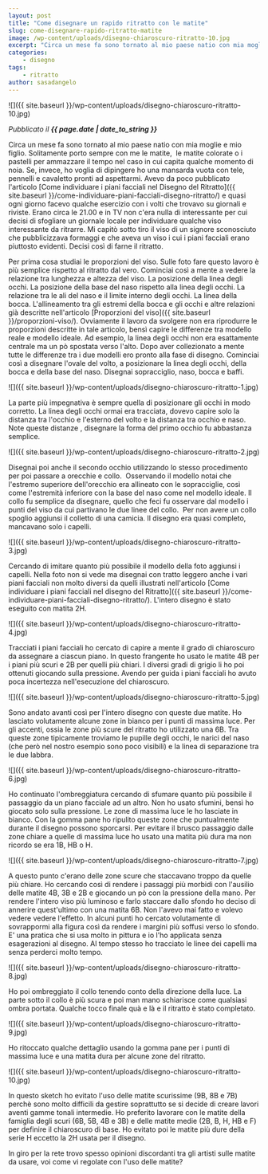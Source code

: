 ```yaml
---
layout: post
title: "Come disegnare un rapido ritratto con le matite"
slug: come-disegnare-rapido-ritratto-matite
image: /wp-content/uploads/disegno-chiaroscuro-ritratto-10.jpg
excerpt: "Circa un mese fa sono tornato al mio paese natio con mia moglie e mio figlio. Solitamente porto sempre con me le matite,  le matite colorate o i pastelli"
categories:
    - disegno
tags:
    - ritratto
author: sasadangelo
---
```


![]({{ site.baseurl }}/wp-content/uploads/disegno-chiaroscuro-ritratto-10.jpg)

_Pubblicato il **{{ page.date | date_to_string }}**_

Circa un mese fa sono tornato al mio paese natio con mia moglie e mio figlio. Solitamente porto sempre con me le matite,  le matite colorate o i pastelli per ammazzare il tempo nel caso in cui capita qualche momento di noia. Se, invece, ho voglia di dipingere ho una mansarda vuota con tele, pennelli e cavaletto pronti ad aspettarmi. Avevo da poco pubblicato l'articolo [Come individuare i piani facciali nel Disegno del Ritratto]({{ site.baseurl }}/come-individuare-piani-facciali-disegno-ritratto/) e quasi ogni giorno facevo qualche esercizio con i volti che trovavo su giornali e riviste. Erano circa le 21.00 e in TV non c'era nulla di interessante per cui decisi di sfogliare un giornale locale per individuare qualche viso interessante da ritrarre. Mi capitò sotto tiro il viso di un signore sconosciuto che pubblicizzava formaggi e che aveva un viso i cui i piani facciali erano piuttosto evidenti. Decisi così di farne il ritratto.

Per prima cosa studiai le proporzioni del viso. Sulle foto fare questo lavoro è più semplice rispetto al ritratto dal vero. Cominciai così a mente a vedere la relazione tra lunghezza e altezza del viso. La posizione della linea degli occhi. La posizione della base del naso rispetto alla linea degli occhi. La relazione tra le ali del naso e il limite interno degli occhi. La linea della bocca. L'allineamento tra gli estremi della bocca e gli occhi e altre relazioni già descritte nell'articolo [Proporzioni del viso]({{ site.baseurl }}/proporzioni-viso/). Ovviamente il lavoro da svolgere non era riprodurre le proporzioni descritte in tale articolo, bensì capire le differenze tra modello reale e modello ideale. Ad esempio, la linea degli occhi non era esattamente centrale ma un pò spostata verso l'alto. Dopo aver collezionato a mente tutte le differenze tra i due modelli ero pronto alla fase di disegno. Cominciai così a disegnare l'ovale del volto, a posizionare la linea degli occhi, della bocca e della base del naso. Disegnai sopracciglio, naso, bocca e baffi.

![]({{ site.baseurl }}/wp-content/uploads/disegno-chiaroscuro-ritratto-1.jpg)

La parte più impegnativa è sempre quella di posizionare gli occhi in modo corretto. La linea degli occhi ormai era tracciata, dovevo capire solo la distanza tra l'occhio e l'esterno del volto e la distanza tra occhio e naso. Note queste distanze , disegnare la forma del primo occhio fu abbastanza semplice.

![]({{ site.baseurl }}/wp-content/uploads/disegno-chiaroscuro-ritratto-2.jpg)

Disegnai poi anche il secondo occhio utilizzando lo stesso procedimento per poi passare a orecchie e collo.  Osservando il modello notai che l'estremo superiore dell'orecchio era allineato con le sopracciglie, così come l'estremità inferiore con la base del naso come nel modello ideale. Il collo fu semplice da disegnare, quello che feci fu osservare dal modello i punti del viso da cui partivano le due linee del collo.  Per non avere un collo spoglio aggiunsi il colletto di una camicia. Il disegno era quasi completo, mancavano solo i capelli.

![]({{ site.baseurl }}/wp-content/uploads/disegno-chiaroscuro-ritratto-3.jpg)

Cercando di imitare quanto più possibile il modello della foto aggiunsi i capelli. Nella foto non si vede ma disegnai con tratto leggero anche i vari piani facciali non molto diversi da quelli illustrati nell'articolo [Come individuare i piani facciali nel disegno del Ritratto]({{ site.baseurl }}/come-individuare-piani-facciali-disegno-ritratto/). L'intero disegno è stato eseguito con matita 2H.

![]({{ site.baseurl }}/wp-content/uploads/disegno-chiaroscuro-ritratto-4.jpg)

Tracciati i piani facciali ho cercato di capire a mente il grado di chiaroscuro da assegnare a ciascun piano. In questo frangente ho usato le matite 4B per i piani più scuri e 2B per quelli più chiari. I diversi gradi di grigio li ho poi ottenuti giocando sulla pressione. Avendo per guida i piani facciali ho avuto poca incertezza nell'esecuzione del chiaroscuro.

![]({{ site.baseurl }}/wp-content/uploads/disegno-chiaroscuro-ritratto-5.jpg)

Sono andato avanti così per l'intero disegno con queste due matite. Ho lasciato volutamente alcune zone in bianco per i punti di massima luce. Per gli accenti, ossia le zone più scure del ritratto ho utilizzato una 6B. Tra queste zone tipicamente troviamo le pupille degli occhi, le narici del naso (che però nel nostro esempio sono poco visibili) e la linea di separazione tra le due labbra.

![]({{ site.baseurl }}/wp-content/uploads/disegno-chiaroscuro-ritratto-6.jpg)

Ho continuato l'ombreggiatura cercando di sfumare quanto più possibile il passaggio da un piano facciale ad un altro. Non ho usato sfumini, bensì ho giocato solo sulla pressione. Le zone di massima luce le ho lasciate in bianco. Con la gomma pane ho ripulito queste zone che puntualmente durante il disegno possono sporcarsi. Per evitare il brusco passaggio dalle zone chiare a quelle di massima luce ho usato una matita più dura ma non ricordo se era 1B, HB o H.

![]({{ site.baseurl }}/wp-content/uploads/disegno-chiaroscuro-ritratto-7.jpg)

A questo punto c'erano delle zone scure che staccavano troppo da quelle più chiare. Ho cercando così di rendere i passaggi più morbidi con l'ausilio delle matite 4B, 3B e 2B e giocando un pò con la pressione della mano. Per rendere l'intero viso più luminoso e farlo staccare dallo sfondo ho deciso di annerire quest'ultimo con una matita 6B. Non l'avevo mai fatto e volevo vedere vedere l'effetto. In alcuni punti ho cercato volutamente di sovrappormi alla figura così da rendere i margini più soffusi verso lo sfondo. E' una pratica che si usa molto in pittura e io l'ho applicata senza esagerazioni al disegno. Al tempo stesso ho tracciato le linee dei capelli ma senza perderci molto tempo.

![]({{ site.baseurl }}/wp-content/uploads/disegno-chiaroscuro-ritratto-8.jpg)

Ho poi ombreggiato il collo tenendo conto della direzione della luce. La parte sotto il collo è più scura e poi man mano schiarisce come qualsiasi ombra portata. Qualche tocco finale quà e là e il ritratto è stato completato.

![]({{ site.baseurl }}/wp-content/uploads/disegno-chiaroscuro-ritratto-9.jpg)

Ho ritoccato qualche dettaglio usando la gomma pane per i punti di massima luce e una matita dura per alcune zone del ritratto.

![]({{ site.baseurl }}/wp-content/uploads/disegno-chiaroscuro-ritratto-10.jpg)

In questo sketch ho evitato l'uso delle matite scurissime (9B, 8B e 7B) perchè sono molto difficili da gestire soprattutto se si decide di creare lavori aventi gamme tonali intermedie. Ho preferito lavorare con le matite della famiglia degli scuri (6B, 5B, 4B e 3B) e delle matite medie (2B, B, H, HB e F) per definire il chiaroscuro di base. Ho evitato poi le matite più dure della serie H eccetto la 2H usata per il disegno.

In giro per la rete trovo spesso opinioni discordanti tra gli artisti sulle matite da usare, voi come vi regolate con l'uso delle matite?
